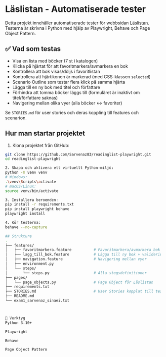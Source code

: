 # Läslistan - Automatiserade tester

Detta projekt innehåller automatiserade tester för webbsidan [Läslistan](https://tap-ht24-testverktyg.github.io/exam-template/). Testerna är skrivna i Python med hjälp av Playwright, Behave och Page Object Pattern.

## ✅ Vad som testas

- Visa en lista med böcker (7 st i katalogen)
- Klicka på hjärtat för att favoritmarkera/avmarkera en bok
- Kontrollera att bok visas/döljs i favoritlistan
- Kontrollera att hjärtikonen är markerad (med CSS-klassen `selected`)
- Scenario Outline som testar flera klick på samma hjärta
- Lägga till en ny bok med titel och författare
- Förhindra att tomma böcker läggs till (formuläret är inaktivt om titel/författare saknas)
- Navigering mellan olika vyer (alla böcker ↔ favoriter)

Se `STORIES.md` för user stories och deras koppling till features och scenarion.

## Hur man startar projektet

1. Klona projektet från GitHub:

```bash
git clone https://github.com/Sarvenaz83/readinglist-playwright.git
cd readinglist-playwright

2. Skapa och aktivera ett virtuellt Python-miljö:
python -m venv venv
# Windows:
.\venv\Scripts\activate
# macOS/Linux:
source venv/bin/activate

3. Installera beroenden:
pip install -r requirements.txt
pip install playwright behave
playwright install

4. Kör testerna:
behave --no-capture

## Strukture
.
├── features/
│   ├── favoritmarkera.feature          # Favoritmarkera/avmarkera bok
│   ├── lagg_till_bok.feature           # Lägga till ny bok + validering
│   ├── navigation.feature              # Navigering mellan vyer
│   ├── environment.py
│   └── steps/
│       └── steps.py                    # Alla stegsdefinitioner
├── pages/
│   └── page_objects.py                 # Page Object för Läslistan
├── requirements.txt
├── STORIES.md                          # User Stories kopplat till tester
├── README.md
└── exam1_sarvenaz_sinaei.txt



🧪 Verktyg
Python 3.10+

Playwright

Behave

Page Object Pattern
